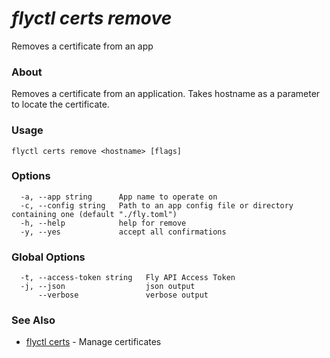 # _flyctl certs remove_

Removes a certificate from an app

### About

Removes a certificate from an application. Takes hostname 
as a parameter to locate the certificate.

### Usage
~~~
flyctl certs remove <hostname> [flags]
~~~

### Options

~~~
  -a, --app string      App name to operate on
  -c, --config string   Path to an app config file or directory containing one (default "./fly.toml")
  -h, --help            help for remove
  -y, --yes             accept all confirmations
~~~

### Global Options

~~~
  -t, --access-token string   Fly API Access Token
  -j, --json                  json output
      --verbose               verbose output
~~~

### See Also

* [flyctl certs](/docs/flyctl/certs/)	 - Manage certificates

